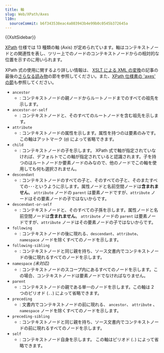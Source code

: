 ```yaml
---
title: 軸
slug: Web/XPath/Axes
l10n:
  sourceCommit: b6f343538eac4a803943b4e99b0c0545b372645a
---
```


{{XsltSidebar}}

[XPath](/ja/docs/Web/XPath) 仕様では 13 種類の軸 (Axis) が定められています。軸はコンテキストノードとの関連性を表し、ツリー上でのノードのコンテキストノードからの相対的な位置を示すのに用いられます。

XPath 式の使用に関するより詳しい情報は、 [XSLT による XML の変換](/ja/docs/Web/XSLT/Transforming_XML_with_XSLT)の記事の最後の[さらなる読み物](/ja/docs/Web/XSLT/Transforming_XML_with_XSLT#さらなる読み物)の節を参照してください。また、[XPath 仕様書の 'axes' の節](https://www.w3.org/TR/xpath-30/#axes)も参照してください。

- `ancestor`
  - : コンテキストノードの親ノードからルートノードまでのすべての祖先を示します。
- `ancestor-or-self`
  - : コンテキストノードと、そのすべてのルートノードを含む祖先を示します。
- `attribute`
  - : コンテキストノードの属性を示します。属性を持つのは要素のみです。この軸はアットマーク (`@`) によって省略できます。
- `child`
  - : コンテキストノードの子を示します。 XPath 式で軸が指定されていなければ、デフォルトでこの軸が指定されていると認識されます。子を持つのはルートノードか要素ノードのみなので、他のノードでこの軸を使用しても何も選択されません。
- `descendant`
  - : コンテキストノードのすべての子と、そのすべての子と、そのまたすべての･･･というように示します。属性ノードと名前空間ノードは**含まれません**。 `attribute` ノードの `parent` は要素ノードですが、`attribute` ノードはその要素ノードの子ではないからです。
- `descendant-or-self`
  - : コンテキストノードと、そのすべての子孫を示します。属性ノードと名前空間ノードは**含まれません**。 `attribute` ノードの `parent` は要素ノードですが、`attribute` ノードはその要素ノードの子ではないからです。
- `following`
  - : コンテキストノードの後に現れる、`descendant`、`attribute`、`namespace` ノードを除くすべてのノードを示します。
- `following-sibling`
  - : コンテキストノードと同じ親を持ち、ソース文書内でコンテキストノードの後に現れるすべてのノードを示します。
- `namespace` _(未対応)_
  - : コンテキストノードのスコープ内にあるすべてのノードを示します。この場合、コンテキストノードは要素ノードでなければなりません。
- `parent`
  - : コンテキストノードの親である単一のノードを示します。この軸は 2 つのピリオド (`..`) によって省略できます。
- `preceding`
  - : 文書内でコンテキストノードの前に現れる、 `ancestor`、 `attribute` 、 `namespace` ノードを除くすべてのノードを示します。
- `preceding-sibling`
  - : コンテキストノードと同じ親を持ち、ソース文書内でコンテキストノードの前に現れるすべてのノードを示します。
- `self`
  - : コンテキストノード自身を示します。 この軸はピリオド (`.`) によって省略できます。
